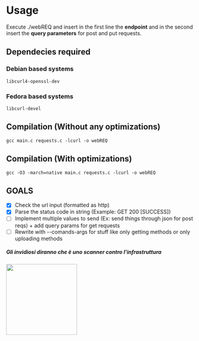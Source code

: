 <h1>Usage</h1>
Execute ./webREQ and insert in the first line the <strong>endpoint</strong> and in the second insert the <strong> query parameters</strong> for post and put requests.


<h2> Dependecies required </h2>
<h3> Debian based systems</h3>
<code>libcurl4-openssl-dev</code>
<h3> Fedora based systems</h3>
<code>libcurl-devel</code>


<h2> Compilation (Without any optimizations)</h2>
<code>gcc main.c requests.c -lcurl -o webREQ </code>


<h2> Compilation (With optimizations)</h2>
<code>gcc -O3 -march=native main.c requests.c -lcurl -o webREQ </code>

<h2> GOALS </h2>

- [X] Check the url input (formatted as http)
- [X] Parse the status code in string (Example: GET 200 [SUCCESS])
- [ ] Implement multiple values to send (Ex: send things through json for post reqs) + add query params for get requests
- [ ] Rewrite with --comands-args for stuff like only getting methods or only uploading methods

<h5> <em>Gli invidiosi diranno che è uno scanner contro l'infrastruttura</em></h5>
<img src="https://media4.giphy.com/media/v1.Y2lkPTc5MGI3NjExZHVya2VneDdxb21rbGU1NnF4aDlyb3N2ejdkYWFkMjJsOHNkYXF0byZlcD12MV9pbnRlcm5hbF9naWZfYnlfaWQmY3Q9cw/YOqem0DUvPvNnN8toF/giphy.gif" width="190" height="190" />
